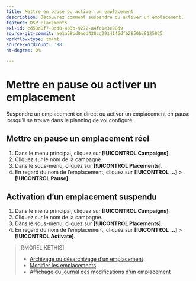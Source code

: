 ```yaml
---
title: Mettre en pause ou activer un emplacement
description: Découvrez comment suspendre ou activer un emplacement.
feature: DSP Placements
exl-id: cd58d8f7-8dd0-433b-9272-a4fc1e3e98d9
source-git-commit: ae1a58bd0aed430cd2914146dfb2850bc8125025
workflow-type: tm+mt
source-wordcount: '98'
ht-degree: 0%

---
```


# Mettre en pause ou activer un emplacement

Suspendre un emplacement en direct ou activer un emplacement en pause lorsqu’il se trouve dans le planning de vol configuré.

## Mettre en pause un emplacement réel

1. Dans le menu principal, cliquez sur **[!UICONTROL Campaigns]**.
1. Cliquez sur le nom de la campagne.
1. Dans le sous-menu, cliquez sur **[!UICONTROL Placements]**.
1. En regard du nom de l’emplacement, cliquez sur  **[!UICONTROL ...]** > **[!UICONTROL Pause]**.

## Activation d’un emplacement suspendu

1. Dans le menu principal, cliquez sur **[!UICONTROL Campaigns]**.
1. Cliquez sur le nom de la campagne.
1. Dans le sous-menu, cliquez sur **[!UICONTROL Placements]**.
1. En regard du nom de l’emplacement, cliquez sur  **[!UICONTROL ...]** > **[!UICONTROL Activate]**.

>[!MORELIKETHIS]
>
>* [Archivage ou désarchivage d’un emplacement](placement-archive-unarchive.md)
>* [Modifier les emplacements](placement-edit.md)
>* [Affichage du journal des modifications d’un emplacement](placement-change-log.md)
